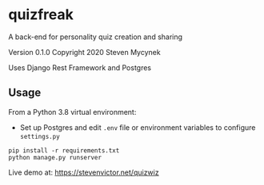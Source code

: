 # quizfreak

A back-end for personality quiz creation and sharing

Version 0.1.0 
Copyright 2020 Steven Mycynek

Uses Django Rest Framework and Postgres

## Usage
From a Python 3.8 virtual environment:
* Set up Postgres and edit `.env` file or environment variables to configure `settings.py`
```
pip install -r requirements.txt
python manage.py runserver
```

Live demo at:
https://stevenvictor.net/quizwiz

